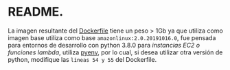 # README.

La imagen resultante del [Dockerfile](Dockerfile) tiene un peso > 1Gb ya que utiliza como imagen base utiliza como base `amazonlinux:2.0.20191016.0`, fue pensada para entornos de desarrollo con python 3.8.0 para _instancias EC2 o funciones lambda_, utiliza [pyenv](https://github.com/pyenv/pyenv), por lo cual, si desea utilizar otra versión de python, modifique las `líneas 54 y 55` del Dockerfile.
